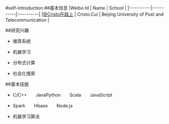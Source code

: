 #self-introduction
##基本信息
|Weibo Id | Name | School |
|:----------|:----------|:----------|
|[@Cristo在路上](http://www.weibo.com/2150756497) | Cristo.Cui | Beijing University of Post and Telecommunication |

##研究兴趣
* 推荐系统

* 机器学习

* 分布式计算

* 社会化搜索


##基本技能
* C/C++　　JavaPython　　Scala　　JavaScript

* Spark　　Hbase　　Node.js

* 机器学习算法 
